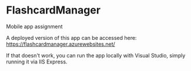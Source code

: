# FlashcardManager
Mobile app assignment

A deployed version of this app can be accessed here: https://flashcardmanager.azurewebsites.net/

If that doesn't work, you can run the app locally with Visual Studio, simply running it via IIS Express.
